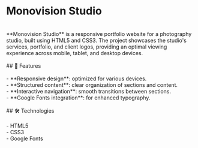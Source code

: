 # Monovision Studio<br>
<br>
**Monovision Studio** is a responsive portfolio website for a photography studio, built using HTML5 and CSS3. The project showcases the studio's services, portfolio, and client logos, providing an optimal viewing experience across mobile, tablet, and desktop devices.<br>
<br>
## 📸 Features<br>
<br>
- **Responsive design**: optimized for various devices.<br>
- **Structured content**: clear organization of sections and content.<br>
- **Interactive navigation**: smooth transitions between sections.<br>
- **Google Fonts integration**: for enhanced typography.<br>
<br>
## 🛠️ Technologies<br>
<br>
- HTML5<br>
- CSS3<br>
- Google Fonts<br>

